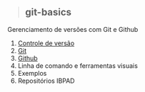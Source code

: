 >## git-basics

Gerenciamento de versões com Git e Github

1. [Controle de versão](version_control.md)
2. [Git](git.md)
3. [Github](github.md)
4. Linha de comando e ferramentas visuais
5. Exemplos
6. Repositórios IBPAD